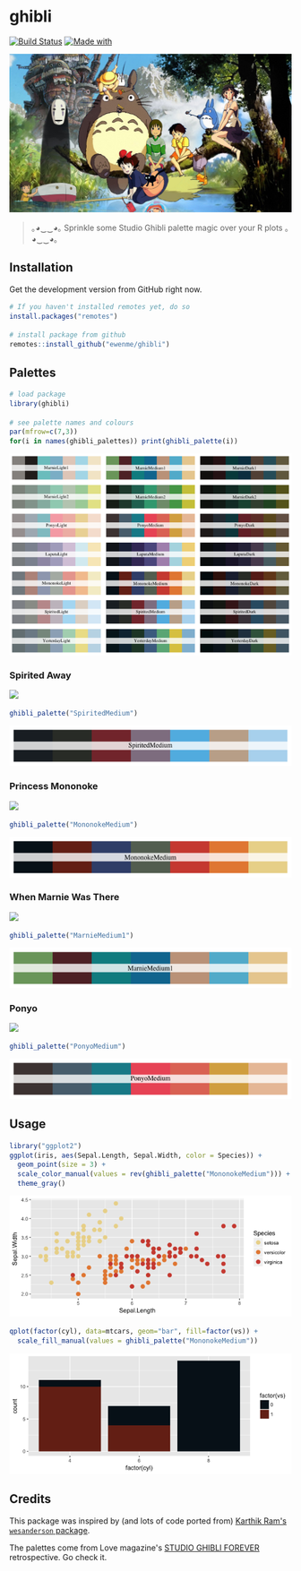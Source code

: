 
ghibli
======

[![Build Status](https://travis-ci.org/ewenme/ghibli.png)](https://travis-ci.org/ewenme/ghibli)
[![Made with](https://img.shields.io/badge/made%20with-love-ff69b4.svg)]()

![](ghibli.jpg)

> ｡◕‿‿◕｡ Sprinkle some Studio Ghibli palette magic over your R plots ｡◕‿‿◕｡

Installation
------------

Get the development version from GitHub right now.

``` r
# If you haven't installed remotes yet, do so
install.packages("remotes")

# install package from github
remotes::install_github("ewenme/ghibli")
```

Palettes
--------

``` r
# load package
library(ghibli)

# see palette names and colours
par(mfrow=c(7,3))
for(i in names(ghibli_palettes)) print(ghibli_palette(i))
```

![](figure/palettes-1.png)

### Spirited Away

![](https://vice-images.vice.com/images/content-images-crops/2016/07/19/spirited-away-ghibli-miyazaki-15th-15-year-anniversary-best-animation-hannah-ewens-body-image-1468945005-size_1000.jpg?output-quality=75.jpg)

``` r
ghibli_palette("SpiritedMedium")
```

![](figure/unnamed-chunk-3-1.png)

### Princess Mononoke

![](http://www.animationmagazine.net/wordpress/wp-content/uploads/Princess-Mononoke-post2.jpg)

``` r
ghibli_palette("MononokeMedium")
```

![](figure/unnamed-chunk-4-1.png)

### When Marnie Was There

![](http://cinema.pfpca.org/sites/cinema/files/films/Marnie_A.jpg)

``` r
ghibli_palette("MarnieMedium1")
```

![](figure/unnamed-chunk-5-1.png)

### Ponyo

![](https://entropymag.org/wp-content/uploads/2015/10/Ponyo-screencaps-ponyo-on-the-cliff-by-the-sea-30547658-1920-1080.png)

``` r
ghibli_palette("PonyoMedium")
```

![](figure/unnamed-chunk-6-1.png)

Usage
-----

``` r
library("ggplot2")
ggplot(iris, aes(Sepal.Length, Sepal.Width, color = Species)) +
  geom_point(size = 3) +
  scale_color_manual(values = rev(ghibli_palette("MononokeMedium"))) +
  theme_gray()
```

![](figure/ggplot-1.png)

``` r
qplot(factor(cyl), data=mtcars, geom="bar", fill=factor(vs)) +
  scale_fill_manual(values = ghibli_palette("MononokeMedium"))
```

![](figure/ggplot2-1.png)

Credits
-------

This package was inspired by (and lots of code ported from) [Karthik Ram's `wesanderson` package](https://github.com/karthik/wesanderson).

The palettes come from Love magazine's [STUDIO GHIBLI FOREVER](http://www.thelovemagazine.co.uk/posts/6584/in-photos-guess-who-s-back-retrospective-of-studio-ghibli-forever-is-here) retrospective. Go check it.
